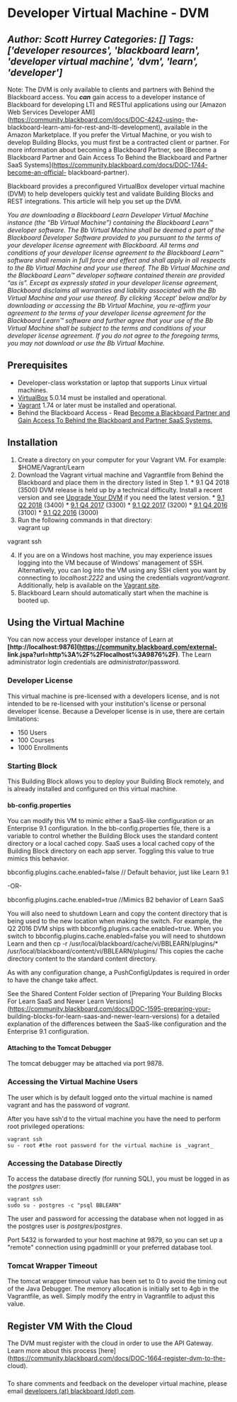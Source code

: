 # Developer Virtual Machine - DVM
*Author: Scott Hurrey*
*Categories: []*
*Tags: ['developer resources', 'blackboard learn', 'developer virtual machine', 'dvm', 'learn', 'developer']*
---
Note: The DVM is only available to clients and partners with Behind the
Blackboard access. You _**can**_ gain access to a developer instance of
Blackboard for developing LTI and RESTful applications using our [Amazon Web
Services Developer AMI](https://community.blackboard.com/docs/DOC-4242-using-
the-blackboard-learn-ami-for-rest-and-lti-development), available in the
Amazon Marketplace. If you prefer the Virtual Machine, or you wish to develop
Building Blocks, you must first be a contracted client or partner. For more
information about becoming a Blackboard Partner, see [Become a Blackboard
Partner and Gain Access To Behind the Blackboard and Partner SaaS
Systems](https://community.blackboard.com/docs/DOC-1744-become-an-official-
blackboard-partner).

Blackboard provides a preconfigured VirtualBox developer virtual machine (DVM)
to help developers quickly test and validate Building Blocks and REST
integrations. This article will help you set up the DVM.

_You are downloading a Blackboard Learn Developer Virtual Machine instance
(the “Bb Virtual Machine”) containing the Blackboard Learn™ developer
software. The Bb Virtual Machine shall be deemed a part of the Blackboard
Developer Software provided to you pursuant to the terms of your developer
license agreement with Blackboard. All terms and conditions of your developer
license agreement to the Blackboard Learn™ software shall remain in full force
and effect and shall apply in all respects to the Bb Virtual Machine and your
use thereof. The Bb Virtual Machine and the Blackboard Learn™ developer
software contained therein are provided “as is”. Except as expressly stated in
your developer license agreement, Blackboard disclaims all warranties and
liability associated with the Bb Virtual Machine and your use thereof. By
clicking ‘Accept’ below and/or by downloading or accessing the Bb Virtual
Machine, you re-affirm your agreement to the terms of your developer license
agreement for the Blackboard Learn™ software and further agree that your use
of the Bb Virtual Machine shall be subject to the terms and conditions of your
developer license agreement. If you do not agree to the foregoing terms, you
may not download or use the Bb Virtual Machine._

## Prerequisites

  * Developer-class workstation or laptop that supports Linux virtual machines.
  * [VirtualBox](https://www.virtualbox.org%2Fwiki%2FDownloads) 5.0.14 must be installed and operational.
  * [Vagrant](https://www.vagrantup.com%2Fdownloads.html) 1.74 or later must be installed and operational.
  * Behind the Blackboard Access - Read [Become a Blackboard Partner and Gain Access To Behind the Blackboard and Partner SaaS Systems.](https://community.blackboard.com/docs/DOC-1744-become-an-official-blackboard-partner)

## Installation

  1. Create a directory on your computer for your Vagrant VM. For example: $HOME/Vagrant/Learn
  2. Download the Vagrant virtual machine and Vagrantfile from Behind the Blackboard and place them in the directory listed in Step 1.
    * 9.1 Q4 2018 (3500) DVM release is held up by a technical difficulty. Install a recent version and see [Upgrade Your DVM](https://community.blackboard.com/community/developers/blog/2016/12/28/upgrade-your-dvm) if you need the latest version.
    * [9.1 Q2 2018](https://behind.blackboard.com%2Fdownloads%2Fdetails.aspx%3Fd%3D1787) (3400)
    * [9.1 Q4 2017](https://behind.blackboard.com%2Fdownloads%2Fdetails.aspx%3Fd%3D1784) (3300)
    * [9.1 Q2 2017](https://behind.blackboard.com%2Fdownloads%2Fdetails.aspx%3Fd%3D1779) (3200)
    * [9.1 Q4 2016](https://behind.blackboard.com%2Fdownloads%2Fdetails.aspx%3Fd%3D1770) (3100)
    * [9.1 Q2 2016](https://behind.blackboard.com%2Fdownloads%2Fdetails.aspx%3Fd%3D1746) (3000)
  3. Run the following commands in that directory:  
vagrant up

vagrant ssh

  4. If you are on a Windows host machine, you may experience issues logging into the VM because of Windows' management of SSH. Alternatively, you can log into the VM using any SSH client you want by connecting to _localhost:2222_ and using the credentials _vagrant/vagrant_. Additionally, help is available on the [Vagrant site](https://www.vagrantup.com%2Fdownloads.html).
  5. Blackboard Learn should automatically start when the machine is booted up.

## Using the Virtual Machine

You can now access your developer instance of Learn at
**[http://localhost:9876](https://community.blackboard.com/external-
link.jspa?url=http%3A%2F%2Flocalhost%3A9876%2F)**. The Learn administrator
login credentials are _administrator_/password.

### Developer License

This virtual machine is pre-licensed with a developers license, and is not
intended to be re-licensed with your institution's license or personal
developer license. Because a Developer license is in use, there are certain
limitations:

  * 150 Users
  * 100 Courses
  * 1000 Enrollments

### Starting Block

This Building Block allows you to deploy your Building Block remotely, and is
already installed and configured on this virtual machine.

####

#### bb-config.properties

You can modify this VM to mimic either a SaaS-like configuration or an
Enterprise 9.1 configuration. In the bb-config.properties file, there is a
variable to control whether the Building Block uses the standard content
directory or a local cached copy. SaaS uses a local cached copy of the
Building Block directory on each app server. Toggling this value to true
mimics this behavior.

bbconfig.plugins.cache.enabled=false // Default behavior, just like Learn 9.1

-OR-

bbconfig.plugins.cache.enabled=true //Mimics B2 behavior of Learn SaaS

You will also need to shutdown Learn and copy the content directory that is
being used to the new location when making the switch. For example, the Q2
2016 DVM ships with bbconfig.plugins.cache.enabled=true. When you switch to
bbconfig.plugins.cache.enabled=false you will need to shutdown Learn and then
cp -r /usr/local/blackboard/cache/vi/BBLEARN/plugins/*
/usr/local/blackboard/content/vi/BBLEARN/plugins/ This copies the cache
directory content to the standard content directory.

As with any configuration change, a PushConfigUpdates is required in order to
have the change take affect.

See the Shared Content Folder section of [Preparing Your Building Blocks For
Learn SaaS and Newer Learn
Versions](https://community.blackboard.com/docs/DOC-1595-preparing-your-
building-blocks-for-learn-saas-and-newer-learn-versions) for a detailed
explanation of the differences between the SaaS-like configuration and the
Enterprise 9.1 configuration.

#### Attaching to the Tomcat Debugger

The tomcat debugger may be attached via port 9878.

### Accessing the Virtual Machine Users

The user which is by default logged onto the virtual machine is named vagrant
and has the password of _vagrant_.

After you have ssh'd to the virtual machine you have the need to perform root
privileged operations:

    vagrant ssh  
    su - root #the root password for the virtual machine is _vagrant_

### Accessing the Database Directly

To access the database directly (for running SQL), you must be logged in as
the _postgres_ user:

    vagrant ssh  
    sudo su - postgres -c "psql BBLEARN"

The user and password for accessing the database when not logged in as the
postgres user is _postgres/postgres_.

Port 5432 is forwarded to your host machine at 9879, so you can set up a
"remote" connection using pgadminIII or your preferred database tool.

### Tomcat Wrapper Timeout

The tomcat wrapper timeout value has been set to 0 to avoid the timing out of
the Java Debugger. The memory allocation is initially set to 4gb in the
Vagrantfile, as well. Simply modify the entry in Vagrantfile to adjust this
value.

## Register VM With the Cloud

The DVM must register with the cloud in order to use the API Gateway. Learn
more about this process
[here](https://community.blackboard.com/docs/DOC-1664-register-dvm-to-the-
cloud).

###

To share comments and feedback on the developer virtual machine, please email
[developers (at) blackboard (dot) com](mailto:developers@blackboard.com).

